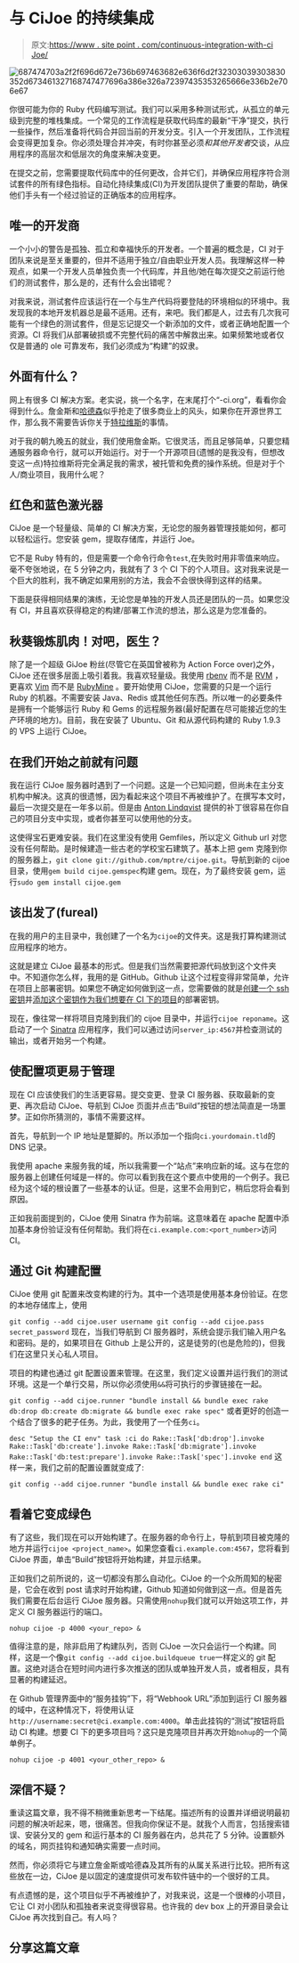 # 与 CiJoe 的持续集成

> 原文:[https://www . site point . com/continuous-integration-with-ci Joe/](https://www.sitepoint.com/continuous-integration-with-cijoe/)

![](../Images/36ca6a7d85559e0a6b22adfb0704db44.png "687474703a2f2f696d672e736b697463682e636f6d2f32303039303830352d673461327168747477696a386e326a72397435353265666e336b2e706e67")

你很可能为你的 Ruby 代码编写测试。我们可以采用多种测试形式，从孤立的单元级到完整的堆栈集成。一个常见的工作流程是获取代码库的最新“干净”提交，执行一些操作，然后准备将代码合并回当前的开发分支。引入一个开发团队，工作流程会变得更加复杂。你必须处理合并冲突，有时你甚至必须*和其他开发者*交谈，从应用程序的高层次和低层次的角度来解决变更。

在提交之前，您需要提取代码库中的任何更改，合并它们，并确保应用程序符合测试套件的所有绿色指标。自动化持续集成(CI)为开发团队提供了重要的帮助，确保他们手头有一个经过验证的正确版本的应用程序。

## 唯一的开发商

一个小小的警告是孤独、孤立和幸福快乐的开发者。一个普遍的概念是，CI 对于团队来说是至关重要的，但并不适用于独立/自由职业开发人员。我理解这样一种观点，如果一个开发人员单独负责一个代码库，并且他/她在每次提交之前运行他们的测试套件，那么是的，还有什么会出错呢？

对我来说，测试套件应该运行在一个与生产代码将要登陆的环境相似的环境中。我发现我的本地开发机器总是最不适用。还有，来吧。我们都是人，过去有几次我可能有一个绿色的测试套件，但是忘记提交一个新添加的文件，或者正确地配置一个资源。CI 将我们从部署破损或不完整代码的痛苦中解救出来。如果频繁地或者仅仅是普通的 ole 可靠发布，我们必须成为“构建”的奴隶。

## 外面有什么？

网上有很多 CI 解决方案。老实说，挑一个名字，在末尾打个“-ci.org”，看看你会得到什么。詹金斯和[哈德森](http://hudson-ci.org/)似乎抢走了很多商业上的风头，如果你在开源世界工作，那么我不需要告诉你关于[特拉维斯](http://travis-ci.org/)的事情。

对于我的朝九晚五的就业，我们使用詹金斯。它很灵活，而且足够简单，只要您精通服务器命令行，就可以开始运行。对于一个开源项目(遗憾的是我没有，但想改变这一点)特拉维斯将完全满足我的需求，被托管和免费的操作系统。但是对于个人/商业项目，我用什么呢？

## 红色和蓝色激光器

CiJoe 是一个轻量级、简单的 CI 解决方案，无论您的服务器管理技能如何，都可以轻松运行。您安装 gem，提取存储库，并运行 Joe。

它不是 Ruby 特有的，但是需要一个命令行命令`test`,在失败时用非零值来响应。毫不夸张地说，在 5 分钟之内，我就有了 3 个 CI 下的个人项目。这对我来说是一个巨大的胜利，我不确定如果用别的方法，我会不会很快得到这样的结果。

下面是获得相同结果的演练，无论您是单独的开发人员还是团队的一员。如果您没有 CI，并且喜欢获得稳定的构建/部署工作流的想法，那么这是为您准备的。

## 秋葵锻炼肌肉！对吧，医生？

除了是一个超级 GiJoe 粉丝(尽管它在英国曾被称为 Action Force over)之外，CiJoe 还在很多层面上吸引着我。我喜欢轻量级。我使用 [rbenv](https://github.com/sstephenson/rbenv) 而不是 [RVM](https://rvm.io/) ，更喜欢 [Vim](http://www.vim.org/) 而不是 [RubyMine](http://www.jetbrains.com/ruby/) 。要开始使用 CiJoe，您需要的只是一个运行 Ruby 的机器。不需要安装 Java、Redis 或其他任何东西。所以唯一的必要条件是拥有一个能够运行 Ruby 和 Gems 的远程服务器(最好配置在尽可能接近您的生产环境的地方)。目前，我在安装了 Ubuntu、Git 和从源代码构建的 Ruby 1.9.3 的 VPS 上运行 CiJoe。

## 在我们开始之前就有问题

我在运行 CiJoe 服务器时遇到了一个问题。这是一个已知问题，但尚未在主分支机构中解决。这真的很遗憾，因为看起来这个项目不再被维护了。在撰写本文时，最后一次提交是在一年多以前。但是由 [Anton Lindqvist](https://github.com/mptre) 提供的补丁很容易在你自己的项目分支中实现，或者你甚至可以使用他的分支。

这使得宝石更难安装。我们在这里没有使用 Gemfiles，所以定义 Github url 对您没有任何帮助。是时候建造一些古老的学校宝石建筑了。基本上把 gem 克隆到你的服务器上，`git clone git://github.com/mptre/cijoe.git`。导航到新的 cijoe 目录，使用`gem build cijoe.gemspec`构建 gem。现在，为了最终安装 gem，运行`sudo gem install cijoe.gem`

## 该出发了(fureal)

在我的用户的主目录中，我创建了一个名为`cijoe`的文件夹。这是我打算构建测试应用程序的地方。

这就是建立 CiJoe 最基本的形式。但是我们当然需要把源代码放到这个文件夹中。不知道你怎么样，我用的是 GitHub。Github 让这个过程变得非常简单，允许在项目上部署密钥。如果您不确定如何做到这一点，您需要做的就是[创建一个 ssh 密钥](https://help.github.com/articles/generating-ssh-keys)并[添加这个密钥作为我们想要在 CI 下的项目](https://help.github.com/articles/managing-deploy-keys)的部署密钥。

现在，像往常一样将项目克隆到我们的 cijoe 目录中，并运行`cijoe reponame`。这启动了一个 [Sinatra](http://www.sinatrarb.com/) 应用程序，我们可以通过访问`server_ip:4567`并检查测试的输出，或者开始另一个构建。

## 使配置项更易于管理

现在 CI 应该使我们的生活更容易。提交变更、登录 CI 服务器、获取最新的变更、再次启动 CiJoe、导航到 CiJoe 页面并点击“Build”按钮的想法简直是一场噩梦。正如你所猜测的，事情不需要这样。

首先，导航到一个 IP 地址是蹩脚的。所以添加一个指向`ci.yourdomain.tld`的 DNS 记录。

我使用 apache 来服务我的域，所以我需要一个“站点”来响应新的域。这与在您的服务器上创建任何域是一样的。你可以看到我在这个要点中使用的一个例子。我已经为这个域的根设置了一些基本的认证。但是，这里不会用到它，稍后您将会看到原因。

正如我前面提到的，CiJoe 使用 Sinatra 作为前端。这意味着在 apache 配置中添加基本身份验证没有任何帮助。我们将在`ci.example.com:<port_number>`访问 CI。

## 通过 Git 构建配置

CiJoe 使用 git 配置来改变构建的行为。其中一个选项是使用基本身份验证。在您的本地存储库上，使用

 `git config --add cijoe.user username
git config --add cijoe.pass secret_password` 
现在，当我们导航到 CI 服务器时，系统会提示我们输入用户名和密码。是的，如果项目在 Github 上是公开的，这是徒劳的(也是危险的)，但我们在这里只关心私人项目。

项目的构建也通过 git 配置设置来管理。在这里，我们定义设置并运行我们的测试环境。这是一个单行交易，所以你必须使用`&&`将可执行的步骤链接在一起。

 `git config --add cijoe.runner "bundle install && bundle exec rake db:drop db:create db:migrate && bundle exec rake spec"` 
或者更好的创造一个结合了很多的耙子任务。为此，我使用了一个任务`ci`。

 `desc "Setup the CI env"
task :ci do
Rake::Task['db:drop'].invoke
Rake::Task['db:create'].invoke
Rake::Task['db:migrate'].invoke
Rake::Task['db:test:prepare'].invoke
Rake::Task['spec'].invoke
end` 
这样一来，我们之前的配置设置就变成了:

 `git config --add cijoe.runner "bundle install && bundle exec rake ci"` 

## 看着它变成绿色

有了这些，我们现在可以开始构建了。在服务器的命令行上，导航到项目被克隆的地方并运行`cijoe <project_name>`。如果您查看`ci.example.com:4567`，您将看到 CiJoe 界面，单击“Build”按钮将开始构建，并显示结果。

正如我们之前所说的，这一切都没有那么自动化。CiJoe 的一个众所周知的秘密是，它会在收到 post 请求时开始构建，Github 知道如何做到这一点。但是首先我们需要在后台运行 CiJoe 服务器。只需使用`nohup`我们就可以开始这项工作，并定义 CI 服务器运行的端口。

 `nohup cijoe -p 4000 <your_repo> &` 

值得注意的是，除非启用了构建队列，否则 CiJoe 一次只会运行一个构建。同样，这是一个像`git config --add cijoe.buildqueue true`一样定义的 git 配置。这绝对适合在短时间内进行多次推送的团队或单独开发人员，或者相反，具有显著的构建延迟。

在 Github 管理界面中的“服务挂钩”下，将“Webhook URL”添加到运行 CI 服务器的域中，在这种情况下，将使用认证`http://username:secret@ci.example.com:4000`。单击此挂钩的“测试”按钮将启动 CI 构建。想要 CI 下的更多项目吗？这只是克隆项目并再次开始`nohup`的一个简单例子。

 `nohup cijoe -p 4001 <your_other_repo> &` 

## 深信不疑？

重读这篇文章，我不得不稍微重新思考一下结尾。描述所有的设置并详细说明最初问题的解决听起来，嗯，很痛苦。但我向你保证不是。就我个人而言，包括搜索错误、安装分叉的 gem 和运行基本的 CI 服务器在内，总共花了 5 分钟。设置额外的域名，网页挂钩和通知确实需要一点时间。

然而，你必须将它与建立詹金斯或哈德森及其所有的从属关系进行比较。把所有这些放在一边，CiJoe 是以固定的速度提供可发布软件链中的一个很好的工具。

有点遗憾的是，这个项目似乎不再被维护了，对我来说，这是一个很棒的小项目，它让 CI 对小团队和孤独者来说变得很容易。也许我的 dev box 上的开源目录会让 CiJoe 再次找到自己。有人吗？

## 分享这篇文章